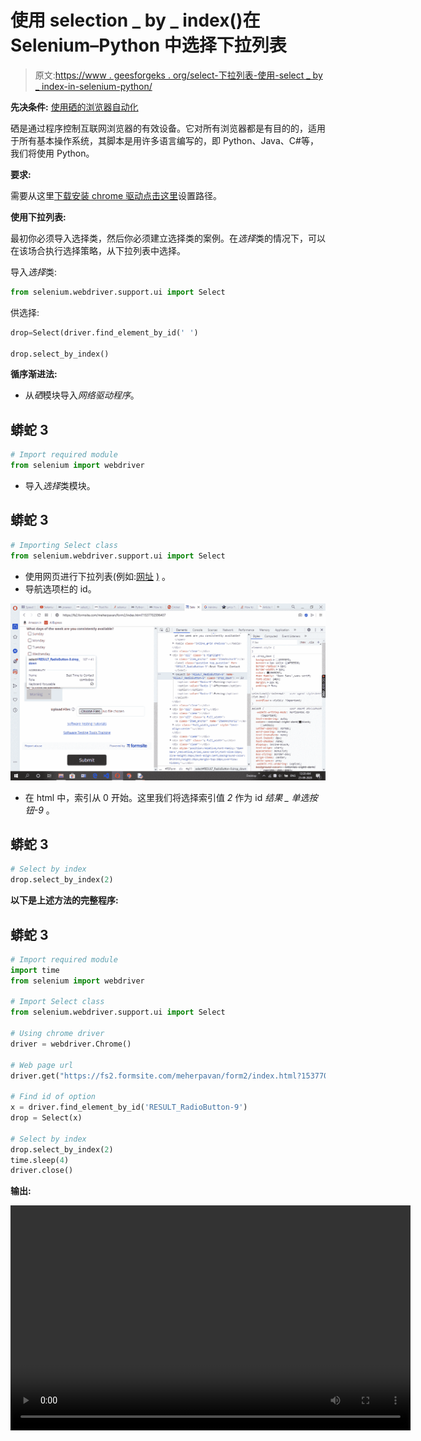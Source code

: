 # 使用 selection _ by _ index()在 Selenium–Python 中选择下拉列表

> 原文:[https://www . geesforgeks . org/select-下拉列表-使用-select _ by _ index-in-selenium-python/](https://www.geeksforgeeks.org/select-drop-down-list-using-select_by_index-in-selenium-python/)

**先决条件:** [使用硒的浏览器自动化](https://www.geeksforgeeks.org/browser-automation-using-selenium/)

硒是通过程序控制互联网浏览器的有效设备。它对所有浏览器都是有目的的，适用于所有基本操作系统，其脚本是用许多语言编写的，即 Python、Java、C#等，我们将使用 Python。

**要求:**

需要从这里[下载安装 chrome 驱动点击这里](https://sites.google.com/a/chromium.org/chromedriver/downloads)设置路径。

**使用下拉列表:**

最初你必须导入选择类，然后你必须建立选择类的案例。在*选择*类的情况下，可以在该场合执行选择策略，从下拉列表中选择。

导入*选择*类:

```py
from selenium.webdriver.support.ui import Select

```

供选择:

```py
drop=Select(driver.find_element_by_id(' ')

drop.select_by_index()

```

**循序渐进法:**

*   从*硒*模块导入*网络驱动程序*。

## 蟒蛇 3

```py
# Import required module
from selenium import webdriver
```

*   导入*选择*类模块。

## 蟒蛇 3

```py
# Importing Select class
from selenium.webdriver.support.ui import Select
```

*   使用网页进行下拉列表(例如:[网址](https://fs2.formsite.com/meherpavan/form2/index.html?1537702596407) <u>)</u> 。
*   导航选项栏的 id。

![](img/69629118250705907f07cd2d75647940.png)

*   在 html 中，索引从 0 开始。这里我们将选择索引值 *2* 作为 id *结果 _ 单选按钮-9* 。

## 蟒蛇 3

```py
# Select by index
drop.select_by_index(2)
```

**以下是上述方法的完整程序:**

## 蟒蛇 3

```py
# Import required module
import time
from selenium import webdriver

# Import Select class
from selenium.webdriver.support.ui import Select

# Using chrome driver
driver = webdriver.Chrome()

# Web page url
driver.get("https://fs2.formsite.com/meherpavan/form2/index.html?1537702596407")

# Find id of option
x = driver.find_element_by_id('RESULT_RadioButton-9')
drop = Select(x)

# Select by index
drop.select_by_index(2)
time.sleep(4)
driver.close()
```

**输出:**

<video class="wp-video-shortcode" id="video-493208-1" width="640" height="360" preload="metadata" controls=""><source type="video/mp4" src="https://media.geeksforgeeks.org/wp-content/uploads/20200925011939/by-index.mp4?_=1">[https://media.geeksforgeeks.org/wp-content/uploads/20200925011939/by-index.mp4](https://media.geeksforgeeks.org/wp-content/uploads/20200925011939/by-index.mp4)</video>